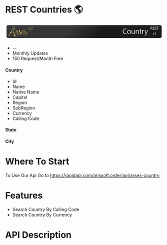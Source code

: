 # REST Countries 🌎
![Arses REST Country](https://github.com/ArsesCo/RESTCountries/blob/master/statics/rm_header.png)

 * --
 * Monthly Updates
 * 150 Request/Month Free
 
 <h4>Country</h4>
 
 * Id
 * Name
 * Native Name
 * Capital
 * Region
 * SubRegion
 * Currency
 * Calling Code
 
 <h4>State</h4>
 
 <h4>City</h4>
 
# Where To Start
To Use Our Api Go to https://rapidapi.com/arissoft.order/api/arses-country

# Features
 * Search Country By Calling Code
 * Search Country By Currency
 

# API Description

